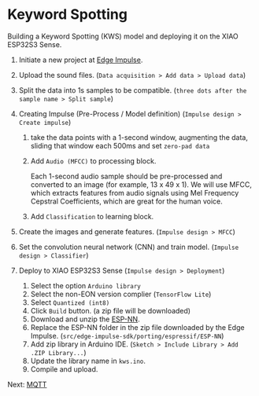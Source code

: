# Keyword Spotting

Building a Keyword Spotting (KWS) model and deploying it on the XIAO ESP32S3 Sense.

1. Initiate a new project at [Edge Impulse](https://edgeimpulse.com/).
2. Upload the sound files. (`Data acquisition > Add data > Upload data`)
3. Split the data into 1s samples to be compatible. (`three dots after the sample name > Split sample`)
4. Creating Impulse (Pre-Process / Model definition) (`Impulse design > Create impulse`)

   1. take the data points with a 1-second window, augmenting the data, sliding that window each 500ms and set `zero-pad data`
   2. Add `Audio (MFCC)` to processing block.

      Each 1-second audio sample should be pre-processed and converted to an image (for example, 13 x 49 x 1). We will use MFCC, which extracts features from audio signals using Mel Frequency Cepstral Coefficients, which are great for the human voice.

   3. Add `Classification` to learning block.

5. Create the images and generate features. (`Impulse design > MFCC`)

6. Set the convolution neural network (CNN) and train model. (`Impulse design > Classifier`)

7. Deploy to XIAO ESP32S3 Sense (`Impulse design > Deployment`)

   1. Select the option `Arduino library`
   2. Select the non-EON version complier (`TensorFlow Lite`)
   3. Select `Quantized (int8)`
   4. Click `Build` button. (a zip file will be downloaded)
   5. Download and unzip the [ESP-NN](https://github.com/Mjrovai/XIAO-ESP32S3-Sense/blob/main/ESP-NN.zip).
   6. Replace the ESP-NN folder in the zip file downloaded by the Edge Impulse. (`src/edge-impulse-sdk/porting/espressif/ESP-NN`)
   7. Add zip library in Arduino IDE. (`Sketch > Include Library > Add .ZIP Library...`)
   8. Update the library name in `kws.ino`.
   9. Compile and upload.

Next: [MQTT](/mqtt/readme.md)

